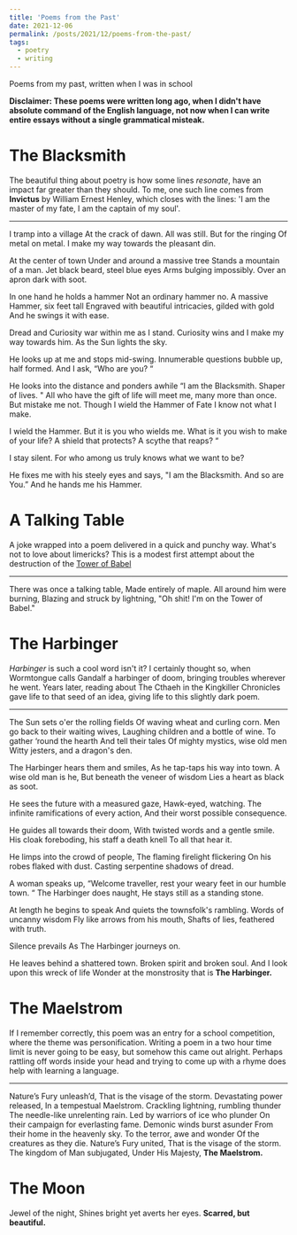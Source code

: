 ```yaml
---
title: 'Poems from the Past'
date: 2021-12-06
permalink: /posts/2021/12/poems-from-the-past/
tags:
  - poetry
  - writing
---
```


Poems from my past, written when I was in school

**Disclaimer: These poems were written long ago, when I didn't have absolute command of the English language, not now when I can write entire essays without a single grammatical misteak.**

The Blacksmith
======

The beautiful thing about poetry is how some lines *resonate*, have an impact far greater than they should. To me, one such line comes from **Invictus** by William Ernest Henley, which closes with the lines: 'I am the master of my fate, I am the captain of my soul'.

---

I tramp into a village 
At the crack of dawn. 
All was still. 
But for the ringing 
Of metal on metal. 
I make my way towards the pleasant din. 


At the center of town 
Under and around a massive tree 
Stands a mountain of a man. 
Jet black beard, steel blue eyes 
Arms bulging impossibly. 
Over an apron dark with soot. 

In one hand he holds a hammer 
Not an ordinary hammer no. 
A massive Hammer, six feet tall 
Engraved with beautiful intricacies, gilded with gold 
And he swings it with ease. 

Dread and Curiosity war within me as I stand. 
Curiosity wins and I make my way towards him. 
As the Sun lights the sky. 

He looks up at me and stops mid-swing. 
Innumerable questions bubble up, half formed. 
And I ask, 
“Who are you? “ 

He looks into the distance and ponders awhile 
“I am the Blacksmith. Shaper of lives. "
All who have the gift of life will meet me, many more than once. 
But mistake me not. Though I wield the Hammer of Fate 
I know not what I make. 

I wield the Hammer. But it is you who wields me. 
What is it you wish to make of your life? 
A shield that protects? A scythe that reaps? “

I stay silent. 
For who among us truly knows what we want to be? 

He fixes me with his steely eyes and says, 
"I am the Blacksmith. 
And so are You.” 
And he hands me his Hammer. 


A Talking Table
======

A joke wrapped into a poem delivered in a quick and punchy way. What's not to love about limericks? This is a modest first attempt about the destruction of the [Tower of Babel](https://en.wikipedia.org/wiki/Tower_of_Babel)

---

There was once a talking table,
Made entirely of maple.
All around him were burning,
Blazing and struck by lightning,
"Oh shit! I'm on the Tower of Babel."

The Harbinger
======

*Harbinger* is such a cool word isn't it? I certainly thought so, when Wormtongue calls Gandalf a harbinger of doom, bringing troubles wherever he went. Years later, reading about The Cthaeh in the Kingkiller Chronicles gave life to that seed of an idea, giving life to this slightly dark poem.

---

The Sun sets o'er the rolling fields 
Of waving wheat and curling corn. 
Men go back to their waiting wives, 
Laughing children and a bottle of wine. 
To gather ‘round the hearth 
And tell their tales 
Of mighty mystics, wise old men 
Witty jesters, and a dragon's den.

The Harbinger hears them and smiles, 
As he tap-taps his way into town. 
A wise old man is he, 
But beneath the veneer of wisdom 
Lies a heart as black as soot. 

He sees the future with a measured gaze, 
Hawk-eyed, watching. 
The infinite ramifications of every action, 
And their worst possible consequence. 

He guides all towards their doom, 
With twisted words and a gentle smile. 
His cloak foreboding, his staff a death knell 
To all that hear it. 

He limps into the crowd of people, 
The flaming firelight flickering 
On his robes flaked with dust. 
Casting serpentine shadows of dread. 

A woman speaks up, 
“Welcome traveller, rest your weary feet in our humble town. “
The Harbinger does naught, 
He stays still as a standing stone. 

At length he begins to speak 
And quiets the townsfolk's rambling. 
Words of uncanny wisdom 
Fly like arrows from his mouth, 
Shafts of lies, feathered with truth. 

Silence prevails 
As The Harbinger journeys on. 

He leaves behind a shattered town. 
Broken spirit and broken soul. 
And I look upon this wreck of life 
Wonder at the monstrosity that is 
**The Harbinger.** 

The Maelstrom
======

If I remember correctly, this poem was an entry for a school competition, where the theme was personification. Writing a poem in a two hour time limit is never going to be easy, but somehow this came out alright. Perhaps rattling off words inside your head and trying to come up with a rhyme does help with learning a language.

---

Nature’s Fury unleash’d,
That is the visage of the storm.
Devastating power released,
In a tempestual Maelstrom.
Crackling lightning, rumbling thunder
The needle-like unrelenting rain.
Led by warriors of ice who plunder
On their campaign for everlasting fame.
Demonic winds burst asunder
From their home in the heavenly sky.
To the terror, awe and wonder
Of the creatures as they die.
Nature’s Fury united,
That is the visage of the storm.
The kingdom of Man subjugated,
Under His Majesty, **The Maelstrom.**

The Moon
======

Jewel of the night,
Shines bright yet averts her eyes.
**Scarred, but beautiful.**
